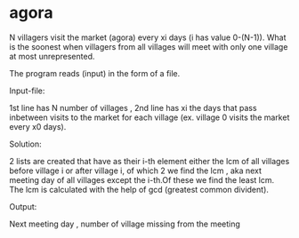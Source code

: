 # agora
N villagers visit the market (agora) every xi days (i has value 0-(N-1)).
What is the soonest when villagers from all villages will meet with only one village at most unrepresented.

The program reads (input) in the form of a file.

Input-file:

1st line has N number of villages , 2nd line has xi the days that pass inbetween visits to the market for each village (ex. village 0 visits the market every x0 days).

Solution:

2 lists are created that have as their i-th element either the lcm of all villages before village i or after village i, of which 2 we find the lcm , aka next meeting day of all villages except the i-th.Of these we find the least lcm.
The lcm is calculated with the help of gcd (greatest common divident).

Output:

Next meeting day , number of village missing from the meeting
